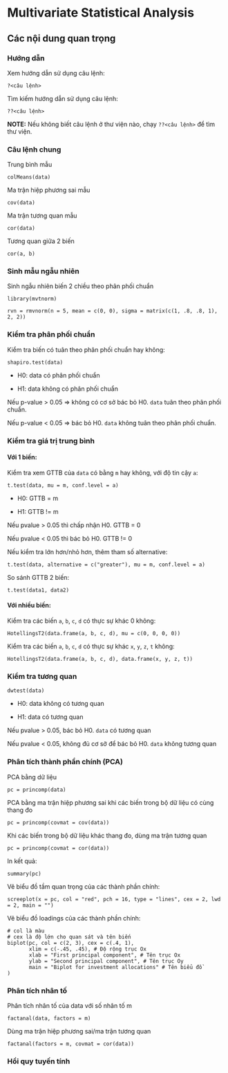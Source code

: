 # Multivariate Statistical Analysis

## Các nội dung quan trọng

### Hướng dẫn

Xem hướng dẫn sử dụng câu lệnh:

```
?<câu lệnh>
```

Tìm kiếm hướng dẫn sử dụng câu lệnh:

```
??<câu lệnh>
```

**NOTE:** Nếu không biết câu lệnh ở thư viện nào, chạy `??<câu lệnh>` để tìm thư viện.

### Câu lệnh chung

Trung bình mẫu

```
colMeans(data)
```

Ma trận hiệp phương sai mẫu

```
cov(data)
```

Ma trận tương quan mẫu

```
cor(data)
```

Tương quan giữa 2 biến

```
cor(a, b)
```

### Sinh mẫu ngẫu nhiên

Sinh ngẫu nhiên biến 2 chiều theo phân phối chuẩn

```
library(mvtnorm)

rvn = rmvnorm(n = 5, mean = c(0, 0), sigma = matrix(c(1, .8, .8, 1), 2, 2))
```

### Kiểm tra phân phối chuẩn

Kiểm tra biến có tuân theo phân phối chuẩn hay không:

```
shapiro.test(data)
```

- H0: data có phân phối chuẩn

- H1: data không có phân phối chuẩn


Nếu p-value > 0.05 => không có cơ sở bác bỏ H0. `data` tuân theo phân phối chuẩn.

Nếu p-value < 0.05 => bác bỏ H0. `data` không tuân theo phân phối chuẩn.


### Kiểm tra giá trị trung bình

#### Với 1 biến:

Kiểm tra xem GTTB của `data` có bằng `m` hay không, với độ tin cậy `a`:

```
t.test(data, mu = m, conf.level = a)
```

- H0: GTTB = m

- H1: GTTB != m

Nếu pvalue > 0.05 thì chấp nhận H0. GTTB = 0

Nếu pvalue < 0.05 thì bác bỏ H0. GTTB != 0

Nếu kiểm tra lớn hơn/nhỏ hơn, thêm tham số alternative: 

```
t.test(data, alternative = c("greater"), mu = m, conf.level = a)
```

So sánh GTTB 2 biến:

```
t.test(data1, data2)
```

#### Với nhiều biến:

Kiểm tra các biến `a`, `b`, `c`, `d` có thực sự khác 0 không:

```
HotellingsT2(data.frame(a, b, c, d), mu = c(0, 0, 0, 0))
```

Kiểm tra các biến `a`, `b`, `c`, `d` có thực sự khác `x`, `y`, `z`, `t` không:

```
HotellingsT2(data.frame(a, b, c, d), data.frame(x, y, z, t))
```

### Kiểm tra tương quan

```
dwtest(data)
```

- H0: data không có tương quan

- H1: data có tương quan

Nếu pvalue > 0.05, bác bỏ H0. `data` có tương quan

Nếu pvalue < 0.05, không đủ cơ sở để bác bỏ H0. `data` không tương quan


### Phân tích thành phần chính (PCA)

PCA bằng dữ liệu

```
pc = princomp(data)
```

PCA bằng ma trận hiệp phương sai khi các biến trong bộ dữ liệu có cùng thang đo

```
pc = princomp(covmat = cov(data))
```

Khi các biến trong bộ dữ liệu khác thang đo, dùng ma trận tương quan

```
pc = princomp(covmat = cor(data))
```

In kết quả:

```
summary(pc)
```

Vẽ biểu đồ tầm quan trọng của các thành phần chính: 

```
screeplot(x = pc, col = "red", pch = 16, type = "lines", cex = 2, lwd = 2, main = "")
```

Vẽ biểu đồ loadings của các thành phần chính:

```
# col là màu
# cex là độ lớn cho quan sát và tên biến
biplot(pc, col = c(2, 3), cex = c(.4, 1),
       xlim = c(-.45, .45), # Độ rộng trục Ox
       xlab = "First principal component", # Tên trục Ox
       ylab = "Second principal component", # Tên trục Oy
       main = "Biplot for investment allocations" # Tên biểu đồ
)
```


### Phân tích nhân tố

Phân tích nhân tố của data với số nhân tố m

```
factanal(data, factors = m)
```

Dùng ma trận hiệp phương sai/ma trận tương quan

```
factanal(factors = m, covmat = cor(data))
```

### Hồi quy tuyến tính
